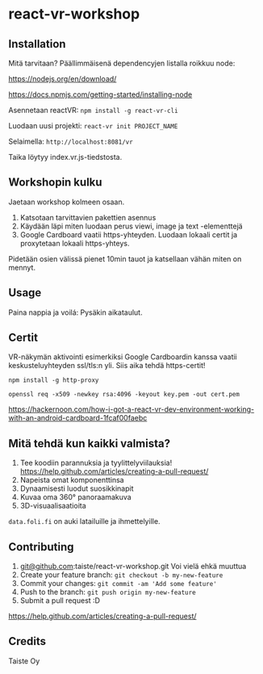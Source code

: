 # react-vr-workshop

## Installation

Mitä tarvitaan?
Päällimmäisenä dependencyjen listalla roikkuu node:

https://nodejs.org/en/download/

https://docs.npmjs.com/getting-started/installing-node

Asennetaan reactVR:
`npm install -g react-vr-cli`

Luodaan uusi projekti:
`react-vr init PROJECT_NAME`

Selaimella:
`http://localhost:8081/vr`

Taika löytyy index.vr.js-tiedstosta.

## Workshopin kulku

Jaetaan workshop kolmeen osaan.

1. Katsotaan tarvittavien pakettien asennus
2. Käydään läpi miten luodaan perus viewi, image ja text -elementtejä
3. Google Cardboard vaatii https-yhteyden. Luodaan lokaali certit ja proxytetaan lokaali https-yhteys.

Pidetään osien välissä pienet 10min tauot ja katsellaan vähän miten on mennyt.

## Usage

Paina nappia ja voilá: Pysäkin aikataulut.

## Certit

VR-näkymän aktivointi esimerkiksi Google Cardboardin kanssa vaatii keskusteluyhteyden ssl/tls:n yli. Siis aika tehdä https-certit!

`npm install -g http-proxy`

`openssl req -x509 -newkey rsa:4096 -keyout key.pem -out cert.pem`

https://hackernoon.com/how-i-got-a-react-vr-dev-environment-working-with-an-android-cardboard-1fcaf00faebc

## Mitä tehdä kun kaikki valmista?

1. Tee koodiin parannuksia ja tyylittelyviilauksia! https://help.github.com/articles/creating-a-pull-request/
2. Napeista omat komponenttinsa
3. Dynaamisesti luodut suosikkinapit
4. Kuvaa oma 360° panoraamakuva
5. 3D-visuaalisaatioita

`data.foli.fi` on auki latailuille ja ihmettelyille.

## Contributing

1. git@github.com:taiste/react-vr-workshop.git Voi vielä ehkä muuttua
2. Create your feature branch: `git checkout -b my-new-feature`
3. Commit your changes: `git commit -am 'Add some feature'`
4. Push to the branch: `git push origin my-new-feature`
5. Submit a pull request :D

https://help.github.com/articles/creating-a-pull-request/

## Credits

Taiste Oy


